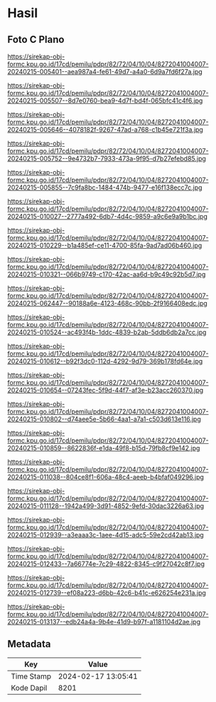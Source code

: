 # Hasil

## Foto C Plano

https://sirekap-obj-formc.kpu.go.id/17cd/pemilu/pdpr/82/72/04/10/04/8272041004007-20240215-005401--aea987a4-fe61-49d7-a4a0-6d9a7fd6f27a.jpg

https://sirekap-obj-formc.kpu.go.id/17cd/pemilu/pdpr/82/72/04/10/04/8272041004007-20240215-005507--8d7e0760-bea9-4d7f-bd4f-065bfc41c4f6.jpg

https://sirekap-obj-formc.kpu.go.id/17cd/pemilu/pdpr/82/72/04/10/04/8272041004007-20240215-005646--4078182f-9267-47ad-a768-c1b45e721f3a.jpg

https://sirekap-obj-formc.kpu.go.id/17cd/pemilu/pdpr/82/72/04/10/04/8272041004007-20240215-005752--9e4732b7-7933-473a-9f95-d7b27efebd85.jpg

https://sirekap-obj-formc.kpu.go.id/17cd/pemilu/pdpr/82/72/04/10/04/8272041004007-20240215-005855--7c9fa8bc-1484-474b-9477-e16f138ecc7c.jpg

https://sirekap-obj-formc.kpu.go.id/17cd/pemilu/pdpr/82/72/04/10/04/8272041004007-20240215-010027--2777a492-6db7-4d4c-9859-a9c6e9a9b1bc.jpg

https://sirekap-obj-formc.kpu.go.id/17cd/pemilu/pdpr/82/72/04/10/04/8272041004007-20240215-010229--b1a485ef-ce11-4700-85fa-9ad7ad06b460.jpg

https://sirekap-obj-formc.kpu.go.id/17cd/pemilu/pdpr/82/72/04/10/04/8272041004007-20240215-010321--066b9749-c170-42ac-aa6d-b9c49c92b5d7.jpg

https://sirekap-obj-formc.kpu.go.id/17cd/pemilu/pdpr/82/72/04/10/04/8272041004007-20240215-062447--90188a6e-4123-468c-90bb-2f9166408edc.jpg

https://sirekap-obj-formc.kpu.go.id/17cd/pemilu/pdpr/82/72/04/10/04/8272041004007-20240215-010524--ac493f4b-1ddc-4839-b2ab-5ddb6db2a7cc.jpg

https://sirekap-obj-formc.kpu.go.id/17cd/pemilu/pdpr/82/72/04/10/04/8272041004007-20240215-010612--b92f3dc0-112d-4292-9d79-369b178fd64e.jpg

https://sirekap-obj-formc.kpu.go.id/17cd/pemilu/pdpr/82/72/04/10/04/8272041004007-20240215-010654--07243fec-5f9d-44f7-af3e-b23acc260370.jpg

https://sirekap-obj-formc.kpu.go.id/17cd/pemilu/pdpr/82/72/04/10/04/8272041004007-20240215-010802--d74aee5e-5b66-4aa1-a7a1-c503d613e116.jpg

https://sirekap-obj-formc.kpu.go.id/17cd/pemilu/pdpr/82/72/04/10/04/8272041004007-20240215-010859--8622836f-e1da-49f8-b15d-79fb8cf9e142.jpg

https://sirekap-obj-formc.kpu.go.id/17cd/pemilu/pdpr/82/72/04/10/04/8272041004007-20240215-011038--804ce8f1-606a-48c4-aeeb-b4bfaf049296.jpg

https://sirekap-obj-formc.kpu.go.id/17cd/pemilu/pdpr/82/72/04/10/04/8272041004007-20240215-011128--1942a499-3d91-4852-9efd-30dac3226a63.jpg

https://sirekap-obj-formc.kpu.go.id/17cd/pemilu/pdpr/82/72/04/10/04/8272041004007-20240215-012939--a3eaaa3c-1aee-4d15-adc5-59e2cd42ab13.jpg

https://sirekap-obj-formc.kpu.go.id/17cd/pemilu/pdpr/82/72/04/10/04/8272041004007-20240215-012433--7a66774e-7c29-4822-8345-c9f27042c8f7.jpg

https://sirekap-obj-formc.kpu.go.id/17cd/pemilu/pdpr/82/72/04/10/04/8272041004007-20240215-012739--ef08a223-d6bb-42c6-b41c-e626254e231a.jpg

https://sirekap-obj-formc.kpu.go.id/17cd/pemilu/pdpr/82/72/04/10/04/8272041004007-20240215-013137--edb24a4a-9b4e-41d9-b97f-a1181104d2ae.jpg


## Metadata

| Key        | Value               |
| ---------- | ------------------- |
| Time Stamp | 2024-02-17 13:05:41 |
| Kode Dapil | 8201                |



